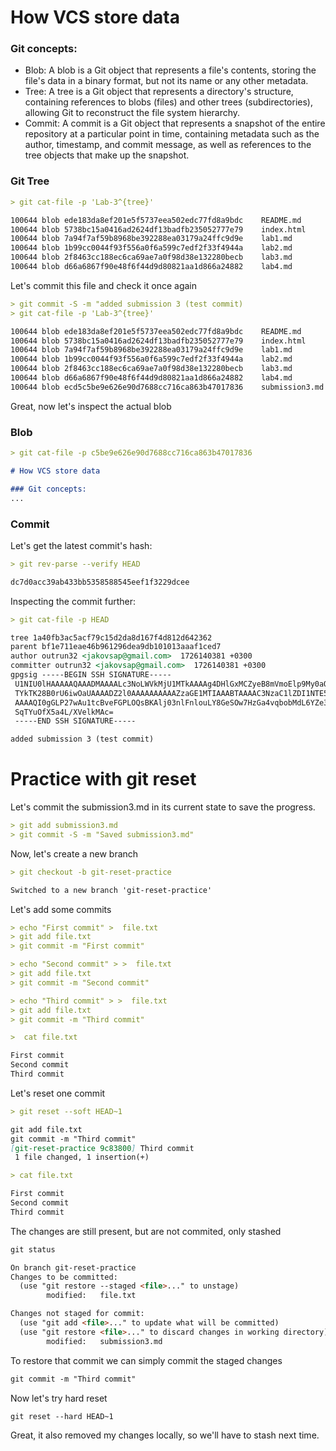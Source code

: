 # How VCS store data

### Git concepts:
- Blob: A blob is a Git object that represents a file's contents, storing the file's data in a binary format, but not its name or any other metadata.
- Tree: A tree is a Git object that represents a directory's structure, containing references to blobs (files) and other trees (subdirectories), allowing Git to reconstruct the file system hierarchy.
- Commit: A commit is a Git object that represents a snapshot of the entire repository at a particular point in time, containing metadata such as the author, timestamp, and commit message, as well as references to the tree objects that make up the snapshot.

### Git Tree

```markdown
> git cat-file -p 'Lab-3^{tree}'
```
```markdown
100644 blob ede183da8ef201e5f5737eea502edc77fd8a9bdc    README.md
100644 blob 5738bc15a0416ad2624df13badfb235052777e79    index.html
100644 blob 7a94f7af59b8968be392288ea03179a24ffc9d9e    lab1.md
100644 blob 1b99cc0044f93f556a0f6a599c7edf2f33f4944a    lab2.md
100644 blob 2f8463cc188ec6ca69ae7a0f98d38e132280becb    lab3.md
100644 blob d66a6867f90e48f6f44d9d80821aa1d866a24882    lab4.md
```

Let's commit this file and check it once again

```markdown
> git commit -S -m "added submission 3 (test commit)
> git cat-file -p 'Lab-3^{tree}'
```
```markdown
100644 blob ede183da8ef201e5f5737eea502edc77fd8a9bdc    README.md
100644 blob 5738bc15a0416ad2624df13badfb235052777e79    index.html
100644 blob 7a94f7af59b8968be392288ea03179a24ffc9d9e    lab1.md
100644 blob 1b99cc0044f93f556a0f6a599c7edf2f33f4944a    lab2.md
100644 blob 2f8463cc188ec6ca69ae7a0f98d38e132280becb    lab3.md
100644 blob d66a6867f90e48f6f44d9d80821aa1d866a24882    lab4.md
100644 blob ecd5c5be9e626e90d7688cc716ca863b47017836    submission3.md
```
Great, now let's inspect the actual blob

### Blob

```markdown
> git cat-file -p c5be9e626e90d7688cc716ca863b47017836
```
```markdown
# How VCS store data

### Git concepts:
...
```
### Commit
Let's get the latest commit's hash:

```markdown
> git rev-parse --verify HEAD
```
```markdown
dc7d0acc39ab433bb5358588545eef1f3229dcee
```
Inspecting the commit further:
```markdown
> git cat-file -p HEAD
```
```markdown
tree 1a40fb3ac5acf79c15d2da8d167f4d812d642362
parent bf1e711eae46b961296dea9db101013aaaf1ced7
author outrun32 <jakovsap@gmail.com>  1726140381 +0300
committer outrun32 <jakovsap@gmail.com>  1726140381 +0300
gpgsig -----BEGIN SSH SIGNATURE-----
 U1NIU0lHAAAAAQAAADMAAAALc3NoLWVkMjU1MTkAAAAg4DHlGxMCZyeB8mVmoElp9My0aQ
 TYkTK28B0rU6iwOaUAAAADZ2l0AAAAAAAAAAZzaGE1MTIAAABTAAAAC3NzaC1lZDI1NTE5
 AAAAQI0gGLP27wAu1tcBveFGPLOQsBKAlj03nlFnlouLY8GeSOw7HzGa4vqbobMdL6YZe3
 SqTYuOfX5a4L/XVelkMAc=
 -----END SSH SIGNATURE-----

added submission 3 (test commit)
```

# Practice with git reset
Let's commit the submission3.md in its current state to save the progress.

```markdown
> git add submission3.md
> git commit -S -m "Saved submission3.md"
```
Now, let's create a new branch

```markdown
> git checkout -b git-reset-practice
```
```markdown
Switched to a new branch 'git-reset-practice'
```
Let's add some commits
```markdown
> echo "First commit" >  file.txt
> git add file.txt
> git commit -m "First commit"

> echo "Second commit" > >  file.txt
> git add file.txt
> git commit -m "Second commit"

> echo "Third commit" > >  file.txt
> git add file.txt
> git commit -m "Third commit"
```
```markdown
>  cat file.txt
```

```markdown
First commit
Second commit
Third commit
```

Let's reset one commit
```markdown
> git reset --soft HEAD~1
```
```markdown
git add file.txt
git commit -m "Third commit"
[git-reset-practice 9c83800] Third commit
 1 file changed, 1 insertion(+)
```
```markdown
> cat file.txt
```
```markdown
First commit
Second commit
Third commit
```
The changes are still present, but are not commited, only stashed
```markdown
git status
```
```markdown
On branch git-reset-practice
Changes to be committed:
  (use "git restore --staged <file>..." to unstage)
        modified:   file.txt

Changes not staged for commit:
  (use "git add <file>..." to update what will be committed)
  (use "git restore <file>..." to discard changes in working directory)
        modified:   submission3.md
```
To restore that commit we can simply commit the staged changes

```markdown
git commit -m "Third commit"
```
Now let's try hard reset
```markdown
git reset --hard HEAD~1
```
Great, it also removed my changes locally, so we'll have to stash next time.

